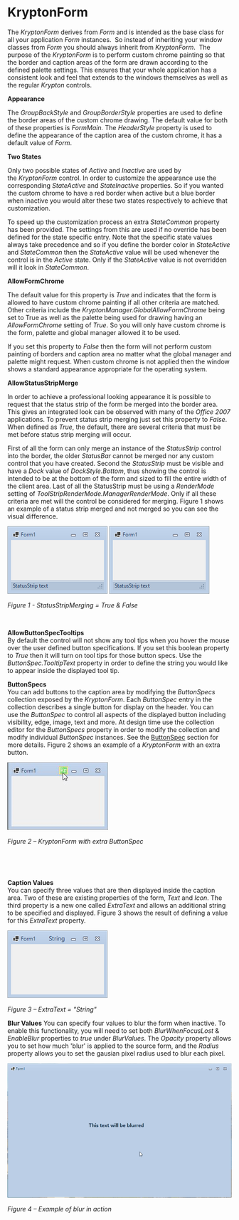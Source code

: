 # KryptonForm

The *KryptonForm* derives from *Form* and is intended as the base class for all
your application *Form* instances.  So instead of inheriting your window classes
from *Form* you should always inherit from *KryptonForm*.  The purpose of the
*KryptonForm* is to perform custom chrome painting so that the border and
caption areas of the form are drawn according to the defined palette settings.
This ensures that your whole application has a consistent look and feel that
extends to the windows themselves as well as the regular *Krypton* controls.

**Appearance** 

The *GroupBackStyle* and *GroupBorderStyle* properties are used to define the
border areas of the custom chrome drawing. The default value for both of these
properties is *FormMain.* The *HeaderStyle* property is used to define the
appearance of the caption area of the custom chrome, it has a default value of
*Form*.

**Two States** 

Only two possible states of *Active* and *Inactive* are used by
the *KryptonForm* control. In order to customize the appearance use the
corresponding *StateActive* and *StateInactive* properties. So if you wanted the
custom chrome to have a red border when active but a blue border when inactive
you would alter these two states respectively to achieve that customization.

To speed up the customization process an extra *StateCommon* property has been
provided. The settings from this are used if no override has been defined for
the state specific entry. Note that the specific state values always take
precedence and so if you define the border color in *StateActive* and
*StateCommon* then the *StateActive* value will be used whenever the control is
in the *Active* state. Only if the *StateActive* value is not overridden will it
look in *StateCommon*.

**AllowFormChrome**

The default value for this property is *True* and indicates that the form is
allowed to have custom chrome painting if all other criteria are matched. Other
criteria include the *KryptonManager.GlobalAllowFormChrome* being set to True as
well as the palette being used for drawing having an *AllowFormChrome* setting
of *True*. So you will only have custom chrome is the form, palette and global
manager allowed it to be used.

If you set this property to *False* then the form will not perform custom
painting of borders and caption area no matter what the global manager and
palette might request. When custom chrome is not applied then the window shows a
standard appearance appropriate for the operating system.

**AllowStatusStripMerge**

In order to achieve a professional looking appearance it is possible to request
that the status strip of the form be merged into the border area. This gives an
integrated look can be observed with many of the *Office 2007* applications. To
prevent status strip merging just set this property to *False*. When defined as
*True*, the default, there are several criteria that must be met before status
strip merging will occur.

First of all the form can only merge an instance of the *StatusStrip* control
into the border, the older *StatusBar* cannot be merged nor any custom control
that you have created. Second the *StatusStrip* must be visible and have
a *Dock* value of *DockStyle.Bottom*, thus showing the control is intended to be
at the bottom of the form and sized to fill the entire width of the client area.
Last of all the StatusStrip must be using a *RenderMode* setting of
*ToolStripRenderMode.ManagerRenderMode*. Only if all these criteria are met will
the control be considered for merging. Figure 1 shows an example of a status
strip merged and not merged so you can see the visual difference.

![](Images/StatusStripMergingTrue.png) ![](Images/StatusStripMergingFalse.png)

*Figure 1 - StatusStripMerging = True & False*

 

**AllowButtonSpecTooltips**  
By default the control will not show any tool tips when you hover the mouse over
the user defined button specifications. If you set this boolean property to
*True* then it will turn on tool tips for those button specs. Use the
*ButtonSpec.TooltipText* property in order to define the string you would like
to appear inside the displayed tool tip.  
  
**ButtonSpecs**  
You can add buttons to the caption area by modifying the *ButtonSpecs*
collection exposed by the *KryptonForm*. Each *ButtonSpec* entry in the
collection describes a single button for display on the header. You can use the
*ButtonSpec* to control all aspects of the displayed button including
visibility, edge, image, text and more. At design time use the collection editor
for the *ButtonSpecs* property in order to modify the collection and modify
individual *ButtonSpec* instances. See the [ButtonSpec](buttonspec.md) section for
more details. Figure 2 shows an example of a *KryptonForm* with an extra button.

![](Images/KryptonFormButtonSpec.png)

*Figure 2 – KryptonForm with extra ButtonSpec*

 

 

**Caption Values**  
You can specify three values that are then displayed inside the caption
area. Two of these are existing properties of the form, *Text* and *Icon*. The
third property is a new one called *ExtraText* and allows an additional string
to be specified and displayed. Figure 3 shows the result of defining a value for
this *ExtraText* property.  

![](Images/KryptonFormExtraText.png)  
  
*Figure 3 – ExtraText = "String"*

**Blur Values**
You can specify four values to blur the form when inactive. To enable this functionality,
you will need to set both *BlurWhenFocusLost* & *EnableBlur* properties to *true* under
*BlurValues*. The *Opacity* property allows you to set how much 'blur' is applied to the
source form, and the *Radius* property allows you to set the gausian pixel radius used
to blur each pixel.

![](https://github.com/Krypton-Suite/Standard-Toolkit-Online-Help/blob/master/Source/Help/DocFX/articles/Toolkit/KryptonFormBlur.gif?raw=true)

*Figure 4 – Example of blur in action*